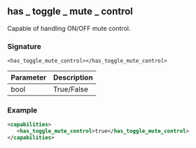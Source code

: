 ## has \_  toggle \_  mute \_  control

Capable of handling ON/OFF mute control.


### Signature

`<has_toggle_mute_control></has_toggle_mute_control>`


| Parameter | Description |
| --- | --- |
| bool | True/False |


### Example

```xml
<capabilities>
   <has_toggle_mute_control>true</has_toggle_mute_control>
</capabilities>
```
